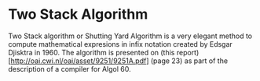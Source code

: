 # Two Stack Algorithm

Two Stack algorithm or Shutting Yard Algorithm is a very elegant method to compute mathematical expresions in infix notation created by Edsgar Djisktra in 1960. The algorithm is presented on (this report)[http://oai.cwi.nl/oai/asset/9251/9251A.pdf] (page 23) as part of the description of a compiler for Algol 60.




